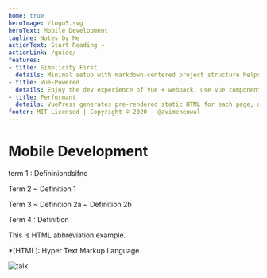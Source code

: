 ```yaml
---
home: true
heroImage: /logo5.svg
heroText: Mobile Development
tagline: Notes by Me
actionText: Start Reading →
actionLink: /guide/
features:
- title: Simplicity First
  details: Minimal setup with markdown-centered project structure helps you focus on writing.
- title: Vue-Powered
  details: Enjoy the dev experience of Vue + webpack, use Vue components in markdown, and develop custom themes with Vue.
- title: Performant
  details: VuePress generates pre-rendered static HTML for each page, and runs as an SPA once a page is loaded.
footer: MIT Licensed | Copyright © 2020 - @avimehenwal
---
```



<posts />
<SimpleNewsletter/>


# Mobile Development

<Badge text="beta" type="error"/> <Badge text="default theme"/>
<Badge text="beta" type="warning"/> <Badge text="default theme"/>
<Badge text="beta" type="tip"/> <Badge text="default theme"/>

<!-- <img src="/talk.svg" alt="Kiwi standing on oval" width="200"> -->

term 1
: Defininiondsifnd


Term 2
  ~ Definition 1

Term 3
  ~ Definition 2a
  ~ Definition 2b

Term 4
: Definition


This is HTML abbreviation example.

*[HTML]: Hyper Text Markup Language

![talk](/talk.svg)
